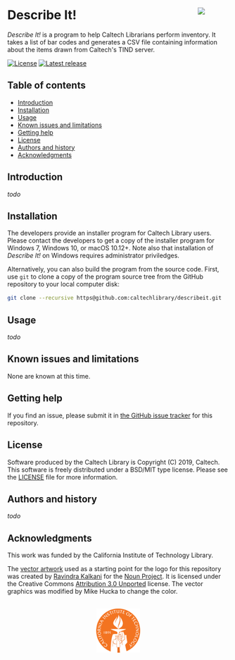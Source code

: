 Describe It!<img width="14%" align="right" src=".graphics/describeit-icon.svg">
=========

_Describe It!_ is a program to help Caltech Librarians perform inventory.  It takes a list of bar codes and generates a CSV file containing information about the items drawn from Caltech's TIND server.

[![License](https://img.shields.io/badge/License-BSD%203--Clause-blue.svg?style=flat-square)](https://choosealicense.com/licenses/bsd-3-clause)
[![Latest release](https://img.shields.io/badge/Latest_release-0.1-b44e88.svg?style=flat-square)](http://shields.io)


Table of contents
-----------------

* [Introduction](#introduction)
* [Installation](#installation)
* [Usage](#usage)
* [Known issues and limitations](#known-issues-and-limitations)
* [Getting help](#getting-help)
* [License](#license)
* [Authors and history](#authors-and-history)
* [Acknowledgments](#authors-and-acknowledgments)


Introduction
------------

_todo_


Installation
------------

The developers provide an installer program for Caltech Library users.  Please contact the developers to get a copy of the installer program for Windows 7, Windows 10, or macOS 10.12+.  Note also that installation of _Describe It!_ on Windows requires administrator priviledges.

Alternatively, you can also build the program from the source code.
First, use `git` to clone a copy of the program source tree from the GitHub 
repository to your local computer disk:
```sh
git clone --recursive https@github.com:caltechlibrary/describeit.git
```


Usage
-----

_todo_


Known issues and limitations
----------------------------

None are known at this time.


Getting help
------------

If you find an issue, please submit it in [the GitHub issue tracker](https://github.com/caltechlibrary/describeit/issues) for this repository.


License
-------

Software produced by the Caltech Library is Copyright (C) 2019, Caltech.  This software is freely distributed under a BSD/MIT type license.  Please see the [LICENSE](LICENSE) file for more information.


Authors and history
---------------------------

_todo_


Acknowledgments
---------------

This work was funded by the California Institute of Technology Library.

The [vector artwork]() used as a starting point for the logo for this repository was created by [Ravindra Kalkani](https://thenounproject.com/ravindrakalkani/) for the [Noun Project](https://thenounproject.com).  It is licensed under the Creative Commons [Attribution 3.0 Unported](https://creativecommons.org/licenses/by/3.0/deed.en) license.  The vector graphics was modified by Mike Hucka to change the color.

<div align="center">
  <br>
  <a href="https://www.caltech.edu">
    <img width="100" height="100" src=".graphics/caltech-round.svg">
  </a>
</div>
